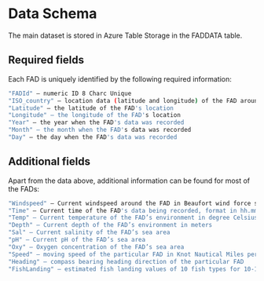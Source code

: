 # Data Schema
The main dataset is stored in Azure Table Storage in the FADDATA table.

## Required fields
Each FAD is uniquely identified by the following required information:
```bash
"FADId" – numeric ID 8 Charc Unique
"ISO_country" – location data (latitude and longitude) of the FAD around sea in St Lucia
"Latitude" – the latitude of the FAD's location
"Longitude" – the longitude of the FAD's location
"Year" – the year when the FAD's data was recorded
"Month" – the month when the FAD's data was recorded
"Day" – the day when the FAD's data was recorded
```
## Additional fields
Apart from the data above, additional information can be found for most of the FADs:
```bash
"Windspeed" – Current windspeed around the FAD in Beaufort wind force scale KNOTS
"Time" – Current time of the FAD's data being recorded, format in hh.mm
"Temp" – Current temperature of the FAD’s environment in degree Celsius
"Depth" – Current depth of the FAD’s environment in meters
"Sal" – Current salinity of the FAD’s sea area
"pH" – Current pH of the FAD’s sea area
"Oxy" – Oxygen concentration of the FAD’s sea area
"Speed" – moving speed of the particular FAD in Knot Nautical Miles per Hour
"Heading" – compass bearing heading direction of the particular FAD
"FishLanding" – estimated fish landing values of 10 fish types for 10-11 fishing sites
